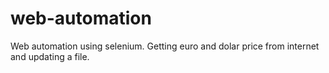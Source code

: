 # web-automation
Web automation using selenium. Getting euro and dolar price from internet and updating a file.
